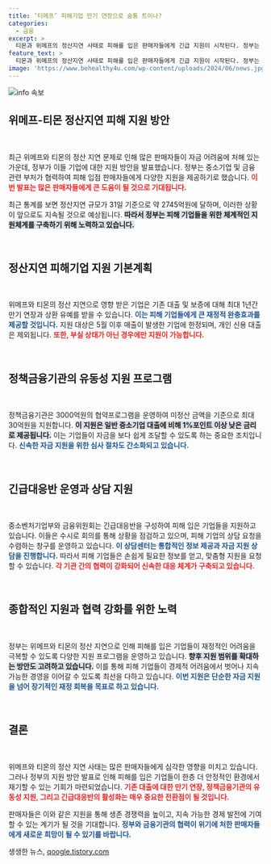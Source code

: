 ```yaml
---
title: ‘티메프’ 피해기업 만기 연장으로 숨통 트이나?
categories:
  - 금융
excerpt: >
  티몬과 위메프의 정산지연 사태로 피해를 입은 판매자들에게 긴급 지원이 시작된다. 정부는 대출 만기 연장과 저금리 대출을 통해 5600억원 이상의 유동성을 투입할 계획이다. 지금 바로 알아보세요!
feature_text: >
  티몬과 위메프의 정산지연 사태로 피해를 입은 판매자들에게 긴급 지원이 시작된다. 정부는 대출 만기 연장과 저금리 대출을 통해 5600억원 이상의 유동성을 투입할 계획이다. 지금 바로 알아보세요!
image: 'https://www.behealthy4u.com/wp-content/uploads/2024/06/news.jpg'
---
```


<p><img src="https://www.behealthy4u.com/wp-content/uploads/2024/06/news.jpg" alt="info 속보" /></p>

<h2 data-ke-size="size26">위메프-티몬 정산지연 피해 지원 방안</h2>

<p data-ke-size="size16">&nbsp;</p>

<p>최근 위메프와 티몬의 정산 지연 문제로 인해 많은 판매자들이 자금 어려움에 처해 있는 가운데, 정부가 이들 기업에 대한 지원 방안을 발표했습니다. 정부는 중소기업 및 금융 관련 부처가 협력하여 피해 입점 판매자들에게 다양한 지원을 제공하기로 했습니다. <b><span style="color: #ee2323;">이번 발표는 많은 판매자들에게 큰 도움이 될 것으로 기대됩니다.</span></b></p>

<p>최근 통계를 보면 정산지연 규모가 31일 기준으로 약 2745억원에 달하며, 이러한 상황이 앞으로도 지속될 것으로 예상됩니다. <b><span style="background-color: #21538527;">따라서 정부는 피해 기업들을 위한 체계적인 지원체계를 구축하기 위해 노력하고 있습니다.</span></b> </p>

<p data-ke-size="size16">&nbsp;</p>

<h2 data-ke-size="size26">정산지연 피해기업 지원 기본계획</h2>

<p data-ke-size="size16">&nbsp;</p>

<p>위메프와 티몬의 정산 지연으로 영향 받은 기업은 기존 대출 및 보증에 대해 최대 1년간 만기 연장과 상환 유예를 받을 수 있습니다. <b><span style="color: #1a5490;">이는 피해 기업들에게 큰 재정적 완충효과를 제공할 것입니다.</span></b> 지원 대상은 5월 이후 매출이 발생한 기업에 한정되며, 개인 신용 대출은 제외됩니다. <b><span style="color: #ee2323;">또한, 부실 상태가 아닌 경우에만 지원이 가능합니다.</span></b></p>

<p data-ke-size="size16">&nbsp;</p>

<h2 data-ke-size="size26">정책금융기관의 유동성 지원 프로그램</h2>

<p data-ke-size="size16">&nbsp;</p>

<p>정책금융기관은 3000억원의 협약프로그램을 운영하여 미정산 금액을 기준으로 최대 30억원을 지원합니다. <b><span style="background-color: #21538527;">이 지원은 일반 중소기업 대출에 비해 1%포인트 이상 낮은 금리로 제공됩니다.</span></b> 이는 기업들이 자금을 보다 쉽게 조달할 수 있도록 하는 중요한 조치입니다. <b><span style="color: #1a5490;">신속한 자금 지원을 위한 심사 절차도 간소화되고 있습니다.</span></b></p>

<p data-ke-size="size16">&nbsp;</p>

<h2 data-ke-size="size26">긴급대응반 운영과 상담 지원</h2>

<p data-ke-size="size16">&nbsp;</p>

<p>중소벤처기업부와 금융위원회는 긴급대응반을 구성하여 피해 입은 기업들을 지원하고 있습니다. 이들은 수시로 회의를 통해 상황을 점검하고 있으며, 피해 기업의 상담 요청을 수렴하는 창구를 운영하고 있습니다. <b><span style="color: #1a5490;">이 상담센터는 통합적인 정보 제공과 자금 지원 상담을 진행합니다.</span></b> 따라서 피해 기업들은 손쉽게 필요한 정보를 얻고, 맞춤형 지원을 요청할 수 있습니다. <b><span style="color: #ee2323;">각 기관 간의 협력이 강화되어 신속한 대응 체계가 구축되고 있습니다.</span></b></p>

<p data-ke-size="size16">&nbsp;</p>

<h2 data-ke-size="size26">종합적인 지원과 협력 강화를 위한 노력</h2>

<p data-ke-size="size16">&nbsp;</p>

<p>정부는 위메프와 티몬의 정산 지연으로 인해 피해를 입은 기업들이 재정적인 어려움을 극복할 수 있도록 다양한 지원 프로그램을 운영하고 있습니다. <b><span style="background-color: #21538527;">향후 지원 범위를 확대하는 방안도 고려하고 있습니다.</span></b> 이를 통해 피해 기업들이 경제적 어려움에서 벗어나 지속 가능한 경영을 이어갈 수 있도록 최선을 다하고 있습니다. <b><span style="color: #1a5490;">이번 지원은 단순한 자금 지원을 넘어 장기적인 재정 회복을 목표로 하고 있습니다.</span></b></p>

<p data-ke-size="size16">&nbsp;</p>

<h2 data-ke-size="size26">결론</h2>

<p data-ke-size="size16">&nbsp;</p>

<p>위메프와 티몬의 정산 지연 사태는 많은 판매자들에게 심각한 영향을 미치고 있습니다. 그러나 정부의 지원 방안 발표로 인해 피해를 입은 기업들이 한층 더 안정적인 환경에서 재기할 수 있는 기회가 마련되었습니다. <b><span style="color: #ee2323;">기존 대출에 대한 만기 연장, 정책금융기관의 유동성 지원, 그리고 긴급대응반의 활성화는 매우 중요한 전환점이 될 것입니다.</span></b> </p>

<p>판매자들은 이와 같은 지원을 통해 생존 경쟁력을 높이고, 지속 가능한 경제 발전에 기여할 수 있는 계기가 될 것을 기대합니다. <b><span style="color: #1a5490;">정부와 금융기관의 협력이 위기에 처한 판매자들에게 새로운 희망이 될 수 있기를 바랍니다.</span></b></p>
생생한 뉴스, <a href="https://qoogle.tistory.com" rel="dofollow">qoogle.tistory.com</a>


